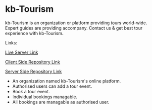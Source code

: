 # kb-Tourism

kb-Tourism is an organization or platform providing tours world-wide. Expert guides are providing accompany. Contact us & get best tour experience with kb-Tourism.

Links:

[Live Server Link](https://kb-tourism.web.app/)

[Client Side Repository Link](https://github.com/programming-hero-web-course1/tourism-or-delivery-website-client-side-TakiKauser)

[Server Side Repository Link](https://github.com/programming-hero-web-course1/tourism-or-delivery-website-server-side-TakiKauser)

- An organization named kb-Tourism's online platform.
- Authorised users can add a tour event.
- Book a tour event.
- Individual bookings managable.
- All bookings are managable as authorised user.

